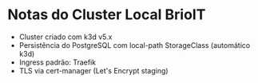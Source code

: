 # Notas do Cluster Local BrioIT

- Cluster criado com k3d v5.x
- Persistência do PostgreSQL com local-path StorageClass (automático k3d)
- Ingress padrão: Traefik
- TLS via cert-manager (Let's Encrypt staging)
